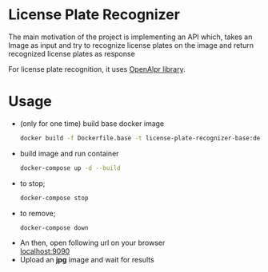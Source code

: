 # License Plate Recognizer
The main motivation of the project is implementing an API which, takes an Image as input and try to recognize license plates on the image and return recognized license plates as response

For license plate recognition, it uses [OpenAlpr library](https://github.com/openalpr/openalpr). 

# Usage
* (only for one time) build base docker image
    ```bash
    docker build -f Dockerfile.base -t license-plate-recognizer-base:dev --no-cache .
    ```
* build image and run container
    ```bash
    docker-compose up -d --build
    ```
* to stop;
    ```bash
    docker-compose stop
    ```
* to remove;
    ```bash
    docker-compose down
    ```
* An then, open following url on your browser \
  [localhost:9090](http://localhost:9090/)
* Upload an **jpg** image and wait for results